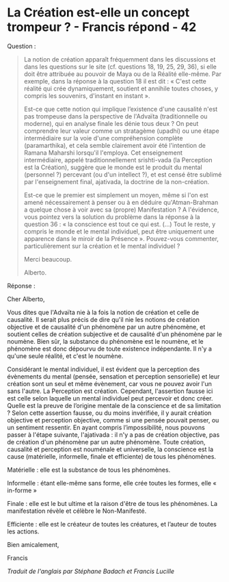 # La Création est-elle un concept trompeur ? - Francis répond - 42

Question : 

>La notion de création apparaît fréquemment dans les discussions et dans les questions sur le site (cf. questions 18, 19, 25, 29, 36), si elle doit être attribuée au pouvoir de Maya ou de la Réalité elle-même. Par exemple, dans la réponse à la question 18 il est dit : « C'est cette réalité qui crée dynamiquement, soutient et annihile toutes choses, y compris les souvenirs, d'instant en instant ». 
>
>Est-ce que cette notion qui implique l’existence d'une causalité n'est pas trompeuse dans la perspective de l'Advaïta (traditionnelle ou moderne), qui en analyse finale les dénie tous deux ? On peut comprendre leur valeur comme un stratagème (upadhi) ou une étape intermédiaire sur la voie d'une compréhension complète (paramarthika), et cela semble clairement avoir été l'intention de Ramana Maharshi lorsqu'il l'employa. Cet enseignement intermédiaire, appelé traditionnellement srishti-vada (la Perception est la Création), suggère que le monde est le produit du mental (personnel ?) percevant (ou d'un intellect ?), et est censé être sublimé par l'enseignement final, ajativada, la doctrine de la non-création. 
>
>Est-ce que le premier est simplement un moyen, même si l'on est amené nécessairement à penser ou à en déduire qu'Atman-Brahman a quelque chose à voir avec sa (propre) Manifestation ? A l'évidence, vous pointez vers la solution du problème dans la réponse à la question 36 : « la conscience est tout ce qui est. (...) Tout le reste, y compris le monde et le mental individuel, peut être uniquement une apparence dans le miroir de la Présence ». Pouvez-vous commenter, particulièrement sur la création et le mental individuel ? 
>
>Merci beaucoup. 
>
>Alberto.

Réponse : 

Cher Alberto, 

Vous dites que l'Advaïta nie à la fois la notion de création et celle de causalité. Il serait plus précis de dire qu'il nie les notions de création objective et de causalité d'un phénomène par un autre phénomène, et soutient celles de création subjective et de causalité d'un phénomène par le noumène. Bien sûr, la substance du phénomène est le noumène, et le phénomène est donc dépourvu de toute existence indépendante. Il n'y a qu'une seule réalité, et c'est le noumène. 

Considérant le mental individuel, il est évident que la perception des évènements du mental (pensée, sensation et perception sensorielle) et leur création sont un seul et même évènement, car vous ne pouvez avoir l'un sans l'autre. La Perception est création. Cependant, l'assertion fausse ici est celle selon laquelle un mental individuel peut percevoir et donc créer. Quelle est la preuve de l’origine mentale de la conscience et de sa limitation ? Selon cette assertion fausse, ou du moins invérifiée, il y aurait création objective et perception objective, comme si une pensée pouvait penser, ou un sentiment ressentir. En ayant compris l’impossibilité, nous pouvons passer à l'étape suivante, l'ajativada : il n'y a pas de création objective, pas de création d'un phénomène par un autre phénomène. Toute création, causalité et perception est nouménale et universelle, la conscience est la cause (matérielle, informelle, finale et efficiente) de tous les phénomènes. 

Matérielle : elle est la substance de tous les phénomènes. 

Informelle : étant elle-même sans forme, elle crée toutes les formes, elle « in-forme » 

Finale : elle est le but ultime et la raison d'être de tous les phénomènes. La manifestation révèle et célèbre le Non-Manifesté. 

Efficiente : elle est le créateur de toutes les créatures, et l’auteur de toutes les actions. 

Bien amicalement, 

Francis

_Traduit de l'anglais par Stéphane Badach et Francis Lucille_

